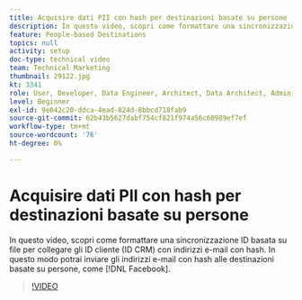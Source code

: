 ```yaml
---
title: Acquisire dati PII con hash per destinazioni basate su persone
description: In questo video, scopri come formattare una sincronizzazione ID basata su file per collegare gli ID cliente (ID CRM) con indirizzi e-mail con hash.
feature: People-based Destinations
topics: null
activity: setup
doc-type: technical video
team: Technical Marketing
thumbnail: 29122.jpg
kt: 3341
role: User, Developer, Data Engineer, Architect, Data Architect, Admin, Leader
level: Beginner
exl-id: 9e042c20-ddca-4ead-824d-8bbcd718fab9
source-git-commit: 62b43b5627dabf754cf821f974a56c60989ef7ef
workflow-type: tm+mt
source-wordcount: '76'
ht-degree: 0%

---
```


# Acquisire dati PII con hash per destinazioni basate su persone

In questo video, scopri come formattare una sincronizzazione ID basata su file per collegare gli ID cliente (ID CRM) con indirizzi e-mail con hash. In questo modo potrai inviare gli indirizzi e-mail con hash alle destinazioni basate su persone, come [!DNL Facebook].

>[!VIDEO](https://video.tv.adobe.com/v/36262/?quality=12&captions=ita)
